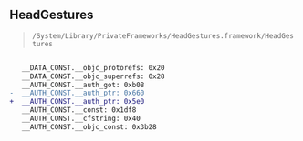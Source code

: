 ## HeadGestures

> `/System/Library/PrivateFrameworks/HeadGestures.framework/HeadGestures`

```diff

   __DATA_CONST.__objc_protorefs: 0x20
   __DATA_CONST.__objc_superrefs: 0x28
   __AUTH_CONST.__auth_got: 0xb08
-  __AUTH_CONST.__auth_ptr: 0x660
+  __AUTH_CONST.__auth_ptr: 0x5e0
   __AUTH_CONST.__const: 0x1df8
   __AUTH_CONST.__cfstring: 0x40
   __AUTH_CONST.__objc_const: 0x3b28

```
